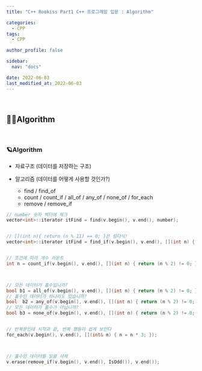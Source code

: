 ```yaml
---
title: "C++ Rookiss Part1 C++ 프로그래밍 입문 : Algorithm"

categories:
  - CPP
tags:
  - CPP

author_profile: false

sidebar:
  nav: "docs"

date: 2022-06-03
last_modified_at: 2022-06-03
---
```


<br>

## 🙇‍♀️Algorithm


<br>


### 🪐Algorithm


* 자료구조 (데이터를 저장하는 구조)
* 알고리즘 (데이터를 어떻게 사용할 것인가?)

    * find / find_of
    * count / count_if / all_of / any_of / none_of / for_each
    * remove / remove_if

```cpp
// number 숫자 벡터에 체크
vector<int>::iterator itFind = find(v.begin(), v.end(), number);


// [](int n){ return (n % 11) == 0; }은 람다식!
vector<int>::iterator itFind = find_if(v.begin(), v.end(), [](int n) { return (n % 11) == 0; });


// 조건에 따라 개수 카운트
int n = count_if(v.begin(), v.end(), [](int n) { return (n % 2) != 0; });



// 모든 데이터가 홀수입니까?
bool b1 = all_of(v.begin(), v.end(), [](int n) { return (n % 2) != 0; });
// 홀수인 데이터가 하나라도 있습니까?
bool  b2 = any_of(v.begin(), v.end(), [](int n) { return (n % 2) != 0; });
// 모든 데이터가 홀수가 아닙니까?
bool b3 = none_of(v.begin(), v.end(), [](int n) { return (n % 2) != 0; });


// 반복문인데 시작과 끝, 반복 행동이 쉽게 보인다
for_each(v.begin(), v.end(), [](int& n) { n = n * 3; });



// 홀수인 데이터를 일괄 삭제
v.erase(remove_if(v.begin(), v.end(), IsOdd()), v.end());
```